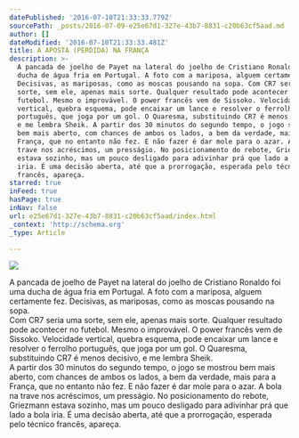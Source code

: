 ```yaml
---
datePublished: '2016-07-10T21:33:33.779Z'
sourcePath: _posts/2016-07-09-e25e67d1-327e-43b7-8831-c20b63cf5aad.md
author: []
dateModified: '2016-07-10T21:33:33.481Z'
title: A APOSTA (PERDIDA) NA FRANÇA
description: >-
  A pancada de joelho de Payet na lateral do joelho de Cristiano Ronaldo foi uma
  ducha de água fria em Portugal. A foto com a mariposa, alguem certamente fez.
  Decisivas, as mariposas, como as moscas pousando na sopa. Com CR7 seria uma
  sorte, sem ele, apenas mais sorte. Qualquer resultado pode acontecer no
  futebol. Mesmo o improvável. O power francês vem de Sissoko. Velocidade
  vertical, quebra esquema, pode encaixar um lance e resolver o ferrolho
  português, que joga por um gol. O Quaresma, substituindo CR7 é menos decisivo,
  e me lembra Sheik. A partir dos 30 minutos do segundo tempo, o jogo se mostrou
  bem mais aberto, com chances de ambos os lados, a bem da verdade, mais para a
  França, que no entanto não fez. E não fazer é dar mole para o azar. A bola na
  trave nos acréscimos, um presságio. No posicionamento do rebote, Griezmann
  estava sozinho, mas um pouco desligado para adivinhar prá que lado a bola
  iria. É uma decisão aberta, até que a prorrogação, esperada pelo técnico
  francês, apareça.
starred: true
inFeed: true
hasPage: true
inNav: false
url: e25e67d1-327e-43b7-8831-c20b63cf5aad/index.html
_context: 'http://schema.org'
_type: Article

---
```

![](https://the-grid-user-content.s3-us-west-2.amazonaws.com/74653f49-2010-4e47-8881-2fd46dc69cce.jpg)

A pancada de joelho de Payet na lateral do joelho de Cristiano Ronaldo foi uma ducha de água fria em Portugal. A foto com a mariposa, alguem certamente fez. Decisivas, as mariposas, como as moscas pousando na sopa.  
Com CR7 seria uma sorte, sem ele, apenas mais sorte. Qualquer resultado pode acontecer no futebol. Mesmo o improvável. O power francês vem de Sissoko. Velocidade vertical, quebra esquema, pode encaixar um lance e resolver o ferrolho português, que joga por um gol. O Quaresma, substituindo CR7 é menos decisivo, e me lembra Sheik.  
A partir dos 30 minutos do segundo tempo, o jogo se mostrou bem mais aberto, com chances de ambos os lados, a bem da verdade, mais para a França, que no entanto não fez. E não fazer é dar mole para o azar. A bola na trave nos acréscimos, um presságio. No posicionamento do rebote, Griezmann estava sozinho, mas um pouco desligado para adivinhar prá que lado a bola iria. É uma decisão aberta, até que a prorrogação, esperada pelo técnico francês, apareça.